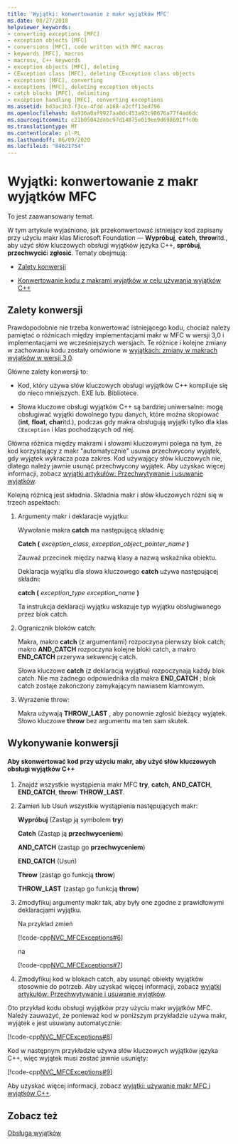 ```yaml
---
title: 'Wyjątki: konwertowanie z makr wyjątków MFC'
ms.date: 08/27/2018
helpviewer_keywords:
- converting exceptions [MFC]
- exception objects [MFC]
- conversions [MFC], code written with MFC macros
- keywords [MFC], macros
- macrosv, C++ keywords
- exception objects [MFC], deleting
- CException class [MFC], deleting CException class objects
- exceptions [MFC], converting
- exceptions [MFC], deleting exception objects
- catch blocks [MFC], delimiting
- exception handling [MFC], converting exceptions
ms.assetid: bd3ac3b3-f3ce-4fdd-a168-a2cff13ed796
ms.openlocfilehash: 8a936a0af9927aa0dc453a93c98676a77f4ad6dc
ms.sourcegitcommit: c21b05042debc97d14875e019ee9d698691ffc0b
ms.translationtype: MT
ms.contentlocale: pl-PL
ms.lasthandoff: 06/09/2020
ms.locfileid: "84621754"
---
```

# <a name="exceptions-converting-from-mfc-exception-macros"></a>Wyjątki: konwertowanie z makr wyjątków MFC

To jest zaawansowany temat.

W tym artykule wyjaśniono, jak przekonwertować istniejący kod zapisany przy użyciu makr klas Microsoft Foundation — **Wypróbuj**, **catch**, **throw**itd., aby użyć słów kluczowych obsługi wyjątków języka C++, **spróbuj**, **przechwycić**i **zgłosić**. Tematy obejmują:

- [Zalety konwersji](#_core_advantages_of_converting)

- [Konwertowanie kodu z makrami wyjątków w celu używania wyjątków C++](#_core_doing_the_conversion)

## <a name="advantages-of-converting"></a><a name="_core_advantages_of_converting"></a>Zalety konwersji

Prawdopodobnie nie trzeba konwertować istniejącego kodu, chociaż należy pamiętać o różnicach między implementacjami makr w MFC w wersji 3,0 i implementacjami we wcześniejszych wersjach. Te różnice i kolejne zmiany w zachowaniu kodu zostały omówione w [wyjątkach: zmiany w makrach wyjątków w wersji 3,0](exceptions-changes-to-exception-macros-in-version-3-0.md).

Główne zalety konwersji to:

- Kod, który używa słów kluczowych obsługi wyjątków C++ kompiluje się do nieco mniejszych. EXE lub. Bibliotece.

- Słowa kluczowe obsługi wyjątków C++ są bardziej uniwersalne: mogą obsługiwać wyjątki dowolnego typu danych, które można skopiować (**int**, **float**, **char**itd.), podczas gdy makra obsługują wyjątki tylko dla klas `CException` i klas pochodzących od niej.

Główna różnica między makrami i słowami kluczowymi polega na tym, że kod korzystający z makr "automatycznie" usuwa przechwycony wyjątek, gdy wyjątek wykracza poza zakres. Kod używający słów kluczowych nie, dlatego należy jawnie usunąć przechwycony wyjątek. Aby uzyskać więcej informacji, zobacz [wyjątki artykułów: Przechwytywanie i usuwanie wyjątków](exceptions-catching-and-deleting-exceptions.md).

Kolejną różnicą jest składnia. Składnia makr i słów kluczowych różni się w trzech aspektach:

1. Argumenty makr i deklaracje wyjątku:

   Wywołanie makra **catch** ma następującą składnię:

   **Catch (** *exception_class*, *exception_object_pointer_name* **)**

   Zauważ przecinek między nazwą klasy a nazwą wskaźnika obiektu.

   Deklaracja wyjątku dla słowa kluczowego **catch** używa następującej składni:

   **catch (** *exception_type* *exception_name* **)**

   Ta instrukcja deklaracji wyjątku wskazuje typ wyjątku obsługiwanego przez blok catch.

2. Ogranicznik bloków catch:

   Makra, makro **catch** (z argumentami) rozpoczyna pierwszy blok catch; makro **AND_CATCH** rozpoczyna kolejne bloki catch, a makro **END_CATCH** przerywa sekwencję catch.

   Słowa kluczowe **catch** (z deklaracją wyjątku) rozpoczynają każdy blok catch. Nie ma żadnego odpowiednika dla makra **END_CATCH** ; blok catch zostaje zakończony zamykającym nawiasem klamrowym.

3. Wyrażenie throw:

   Makra używają **THROW_LAST** , aby ponownie zgłosić bieżący wyjątek. Słowo kluczowe **throw** bez argumentu ma ten sam skutek.

## <a name="doing-the-conversion"></a><a name="_core_doing_the_conversion"></a>Wykonywanie konwersji

#### <a name="to-convert-code-using-macros-to-use-the-c-exception-handling-keywords"></a>Aby skonwertować kod przy użyciu makr, aby użyć słów kluczowych obsługi wyjątków C++

1. Znajdź wszystkie wystąpienia makr MFC **try**, **catch**, **AND_CATCH**, **END_CATCH**, **throw**i **THROW_LAST**.

2. Zamień lub Usuń wszystkie wystąpienia następujących makr:

   **Wypróbuj** (Zastąp ją symbolem **try**)

   **Catch** (Zastąp ją **przechwyceniem**)

   **AND_CATCH** (zastąp go **przechwyceniem**)

   **END_CATCH** (Usuń)

   **Throw** (zastąp go funkcją **throw**)

   **THROW_LAST** (zastąp go funkcją **throw**)

3. Zmodyfikuj argumenty makr tak, aby były one zgodne z prawidłowymi deklaracjami wyjątku.

   Na przykład zmień

   [!code-cpp[NVC_MFCExceptions#6](codesnippet/cpp/exceptions-converting-from-mfc-exception-macros_1.cpp)]

   na

   [!code-cpp[NVC_MFCExceptions#7](codesnippet/cpp/exceptions-converting-from-mfc-exception-macros_2.cpp)]

4. Zmodyfikuj kod w blokach catch, aby usunąć obiekty wyjątków stosownie do potrzeb. Aby uzyskać więcej informacji, zobacz [wyjątki artykułów: Przechwytywanie i usuwanie wyjątków](exceptions-catching-and-deleting-exceptions.md).

Oto przykład kodu obsługi wyjątków przy użyciu makr wyjątków MFC. Należy zauważyć, że ponieważ kod w poniższym przykładzie używa makr, wyjątek `e` jest usuwany automatycznie:

[!code-cpp[NVC_MFCExceptions#8](codesnippet/cpp/exceptions-converting-from-mfc-exception-macros_3.cpp)]

Kod w następnym przykładzie używa słów kluczowych wyjątków języka C++, więc wyjątek musi zostać jawnie usunięty:

[!code-cpp[NVC_MFCExceptions#9](codesnippet/cpp/exceptions-converting-from-mfc-exception-macros_4.cpp)]

Aby uzyskać więcej informacji, zobacz [wyjątki: używanie makr MFC i wyjątków C++](exceptions-using-mfc-macros-and-cpp-exceptions.md).

## <a name="see-also"></a>Zobacz też

[Obsługa wyjątków](exception-handling-in-mfc.md)<br/>
